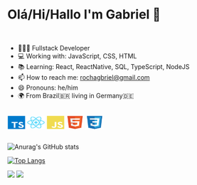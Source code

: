 <h1>Olá/Hi/Hallo I'm Gabriel 👋</h1>

<br/>

- 🧑🏽‍💻 Fullstack Developer 
- 💻 Working with: JavaScript, CSS, HTML
- 📚 Learning: React, ReactNative, SQL, TypeScript, NodeJS
- 📫 How to reach me: rochagbriel@gmail.com
- 😄 Pronouns: he/him
- 🌍 From Brazil🇧🇷 living in Germany🇩🇪

<div style="display: inline_block"><br>
  <img align="center" alt="Gab-TypeScript" height="30" width="40" src="https://raw.githubusercontent.com/devicons/devicon/master/icons/typescript/typescript-plain.svg">
  <img align="center" alt="Gab-React" height="30" width="40" src="https://raw.githubusercontent.com/devicons/devicon/master/icons/react/react-original.svg">
  <img align="center" alt="Gab-Js" height="30" width="40" src="https://raw.githubusercontent.com/devicons/devicon/master/icons/javascript/javascript-plain.svg">
  <img align="center" alt="Gab-HTML" height="30" width="40" src="https://raw.githubusercontent.com/devicons/devicon/master/icons/html5/html5-original.svg">
  <img align="center" alt="Gab-CSS" height="30" width="40" src="https://raw.githubusercontent.com/devicons/devicon/master/icons/css3/css3-original.svg">
</div>

<br/>

![Anurag's GitHub stats](https://github-readme-stats.vercel.app/api?username=rochagbriel&theme=transparent&show_icons=true&card_width=450)

[![Top Langs](https://github-readme-stats.vercel.app/api/top-langs/?username=rochagbriel&theme=transparent&card_width=450)](https://github.com/rochagbriel/github-readme-stats)

<div>
<a href = "mailto:rochagbriel@gmail.com"><img src="https://img.shields.io/badge/-Gmail-%23333?style=for-the-badge&logo=gmail&logoColor=white" target="_blank"></a>
<a href="https://www.linkedin.com/in/gabrielrochagois" target="_blank"><img src="https://img.shields.io/badge/-LinkedIn-%230077B5?style=for-the-badge&logo=linkedin&logoColor=white" target="_blank"></a>
</div> 

